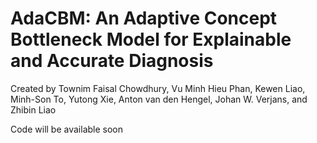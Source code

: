 # AdaCBM: An Adaptive Concept Bottleneck Model for Explainable and Accurate Diagnosis

Created by Townim Faisal Chowdhury, Vu Minh Hieu Phan, Kewen Liao, Minh-Son To, Yutong Xie, Anton van den Hengel, Johan W. Verjans, and Zhibin Liao

Code will be available soon
